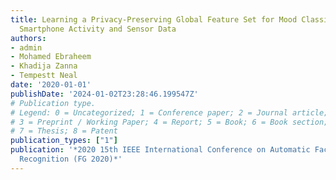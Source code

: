 ```yaml
---
title: Learning a Privacy-Preserving Global Feature Set for Mood Classification Using
  Smartphone Activity and Sensor Data
authors:
- admin
- Mohamed Ebraheem
- Khadija Zanna
- Tempestt Neal
date: '2020-01-01'
publishDate: '2024-01-02T23:28:46.199547Z'
# Publication type.
# Legend: 0 = Uncategorized; 1 = Conference paper; 2 = Journal article;
# 3 = Preprint / Working Paper; 4 = Report; 5 = Book; 6 = Book section;
# 7 = Thesis; 8 = Patent
publication_types: ["1"]
publication: '*2020 15th IEEE International Conference on Automatic Face and Gesture
  Recognition (FG 2020)*'
---
```

